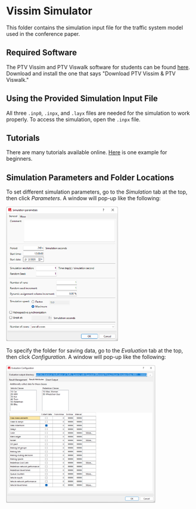 # Vissim Simulator
This folder contains the simulation input file for the traffic system model used in the conference paper.

## Required Software
The PTV Vissim and PTV Viswalk software for students can be found [here](https://your.visum.ptvgroup.com/vision-traffic-suite-students-en). Download and install the one that says "Download PTV Vissim & PTV Viswalk."

## Using the Provided Simulation Input File
All three `.inp0`, `.inpx`, and `.layx` files are needed for the simulation to work properly. To access the simulation, open the `.inpx` file.

## Tutorials
There are many tutorials available online. [Here](https://youtube.com/playlist?list=PLsp6xnws6TOAy1bjEw9eeXN5tAHQsgxh0) is one example for beginners.

## Simulation Parameters and Folder Locations
To set different simulation parameters, go to the _Simulation_ tab at the top, then click _Parameters_. A window will pop-up like the following:

<img src="sim_param_window.png" width="300" />

To specify the folder for saving data, go to the _Evaluation_ tab at the top, then click _Configuration_. A window will pop-up like the following:

<img src="data_folder.png" width="400" />
